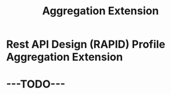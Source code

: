 ﻿---
id: aggregation
title: Aggregation Extension
---
# Rest API Design (RAPID) Profile Aggregation Extension

# ---TODO---
